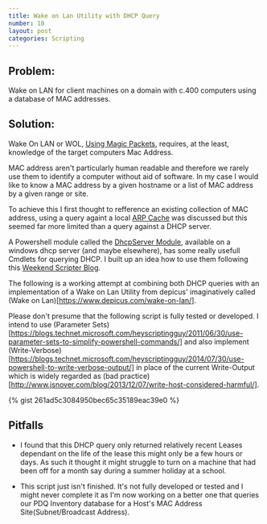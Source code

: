 ```yaml
---
title: Wake on Lan Utility with DHCP Query
number: 10
layout: post
categories: Scripting
---
```


## Problem:
Wake on LAN for client machines on a domain with c.400 computers using a database of MAC addresses.

## Solution:
Wake On LAN or WOL, [Using Magic Packets](https://en.wikipedia.org/wiki/Wake-on-LAN#Magic_packet), requires, at the least, knowledge of the target computers Mac Address.

MAC address aren't particularly human readable and therefore we rarely use them to identify a computer without aid of software.  In my case I would like to know a MAC address by a given hostname or a list of MAC address by a given range or site.

To achieve this I first thought to refference an existing collection of MAC address, using a query againt a local [ARP Cache](https://en.wikipedia.org/wiki/Address_Resolution_Protocol#Example) was discussed but this seemed far more limited than a query against a DHCP server.

A Powershell module called the [DhcpServer Module](https://technet.microsoft.com/itpro/powershell/windows/dhcp-server/index), available on a windows dhcp server (and maybe elsewhere), has some really usefull Cmdlets for querying DHCP.  I built up an idea how to use them following this [Weekend Scripter Blog](https://blogs.technet.microsoft.com/heyscriptingguy/2013/01/13/weekend-scripter-parsing-the-dhcp-database-no-way/).

The following is a working attempt at combining both DHCP queries with an implementation of a Wake on Lan Utility from depicus' imaginatively called (Wake on Lan)[https://www.depicus.com/wake-on-lan/].

Please don't presume that the following script is fully tested or developed.  I intend to use (Parameter Sets)[https://blogs.technet.microsoft.com/heyscriptingguy/2011/06/30/use-parameter-sets-to-simplify-powershell-commands/] and also implement (Write-Verbose)[https://blogs.technet.microsoft.com/heyscriptingguy/2014/07/30/use-powershell-to-write-verbose-output/] in place of the current Write-Output which is widely regarded as (bad practice)[http://www.jsnover.com/blog/2013/12/07/write-host-considered-harmful/].

{% gist 261ad5c3084950bec65c35189eac39e0 %}

## Pitfalls

  - I found that this DHCP query only returned relatively recent Leases dependant on the life of the lease this might only be a few hours or days.  As such it thought it might struggle to turn on a machine that had been off for a month say during a summer holiday at a school.
  
  - This script just isn't finished.  It's not fully developed or tested and I might never complete it as I'm now working on a better one that queries our PDQ Inventory database for a Host's MAC Address Site(Subnet/Broadcast Address).
